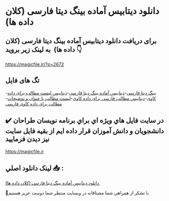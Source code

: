 # دانلود دیتابیس آماده بینگ دیتا فارسی (کلان داده ها) 

## برای دریافت دانلود دیتابیس آماده بینگ دیتا فارسی (کلان داده ها)  به لینک زیر بروید 👇

https://magicfile.ir/?p=2672

## تگ های فایل

-[بینگ دیتا فارسی](https://magicfile.ir/product/%d8%af%db%8c%d8%aa%d8%a7%d8%a8%db%8c%d8%b3-%d8%a2%d9%85%d8%a7%d8%af%d9%87-%d8%a8%db%8c%d9%86%da%af-%d8%af%db%8c%d8%aa%d8%a7-%d9%81%d8%a7%d8%b1%d8%b3%db%8c/)-[دیتابیس آماده بینگ دیتا فارسی](https://magicfile.ir/product/%d8%af%db%8c%d8%aa%d8%a7%d8%a8%db%8c%d8%b3-%d8%a2%d9%85%d8%a7%d8%af%d9%87-%d8%a8%db%8c%d9%86%da%af-%d8%af%db%8c%d8%aa%d8%a7-%d9%81%d8%a7%d8%b1%d8%b3%db%8c/)-[دیتابیس لیست مطالب برای داده کاوی](https://magicfile.ir/product/%d8%af%db%8c%d8%aa%d8%a7%d8%a8%db%8c%d8%b3-%d8%a2%d9%85%d8%a7%d8%af%d9%87-%d8%a8%db%8c%d9%86%da%af-%d8%af%db%8c%d8%aa%d8%a7-%d9%81%d8%a7%d8%b1%d8%b3%db%8c/)-[دیتابیس مطالب فارسی برای داده کاوی](https://magicfile.ir/product/%d8%af%db%8c%d8%aa%d8%a7%d8%a8%db%8c%d8%b3-%d8%a2%d9%85%d8%a7%d8%af%d9%87-%d8%a8%db%8c%d9%86%da%af-%d8%af%db%8c%d8%aa%d8%a7-%d9%81%d8%a7%d8%b1%d8%b3%db%8c/)-[لیست مطالب با عنوان و توضیحات](https://magicfile.ir/product/%d8%af%db%8c%d8%aa%d8%a7%d8%a8%db%8c%d8%b3-%d8%a2%d9%85%d8%a7%d8%af%d9%87-%d8%a8%db%8c%d9%86%da%af-%d8%af%db%8c%d8%aa%d8%a7-%d9%81%d8%a7%d8%b1%d8%b3%db%8c/)-[مطالب برای داده کاوی فارسی](https://magicfile.ir/product/%d8%af%db%8c%d8%aa%d8%a7%d8%a8%db%8c%d8%b3-%d8%a2%d9%85%d8%a7%d8%af%d9%87-%d8%a8%db%8c%d9%86%da%af-%d8%af%db%8c%d8%aa%d8%a7-%d9%81%d8%a7%d8%b1%d8%b3%db%8c/)

## ✔️ در سايت فايل هاي ويژه اي براي برنامه نويسان طراحان دانشجويان و دانش آموزان قرار داده ايم از بقيه فايل سايت نيز ديدن فرماييد

https://magicfile.ir


## لينک دانلود اصلي 📥 :

[دانلود دیتابیس آماده بینگ دیتا فارسی (کلان داده ها) ](https://magicfile.ir/product/%d8%af%db%8c%d8%aa%d8%a7%d8%a8%db%8c%d8%b3-%d8%a2%d9%85%d8%a7%d8%af%d9%87-%d8%a8%db%8c%d9%86%da%af-%d8%af%db%8c%d8%aa%d8%a7-%d9%81%d8%a7%d8%b1%d8%b3%db%8c/) 


🙏با تشکر از همراهي شما مشتاقانه در وبسایت منتظر شما دوست عزیز هستیم

